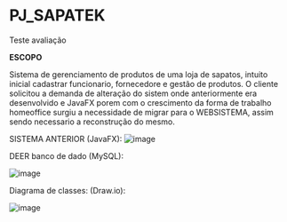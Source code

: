 # PJ_SAPATEK
Teste avaliação

**ESCOPO** 

Sistema de gerenciamento de produtos de uma loja de sapatos, intuito inicial cadastrar funcionario, fornecedore e gestão de produtos.
O cliente solicitou a demanda de alteração do sistem onde anteriormente era desenvolvido e JavaFX porem com o crescimento da forma de trabalho homeoffice surgiu a necessidade de migrar para o WEBSISTEMA, assim sendo necessario a reconstrução do mesmo. 

SISTEMA ANTERIOR (JavaFX):
![image](https://github.com/PeeHR/PJ_SAPATEK/assets/128930886/57394f47-8d40-4fb7-8b1f-cb8641c8bb46)

DEER banco de dado (MySQL):

![image](https://github.com/PeeHR/PJ_SAPATEK/assets/128930886/f8da6c3a-1535-4faa-b466-532633b36268)

Diagrama de classes: (Draw.io):

![image](https://github.com/PeeHR/PJ_SAPATEK/assets/128930886/50c093ab-3ae9-4987-87ef-18c2009c2157)

